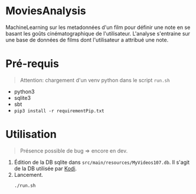 # MoviesAnalysis

MachineLearning sur les metadonnées d'un film pour définir une note en se basant les goûts cinématographique de l'utilisateur.
L'analyse s'entraine sur une base de données de films dont l'utilisateur a attribué une note.

# Pré-requis
> Attention: chargement d'un venv python dans le script `run.sh`
-  python3
-  sqlite3
-  sbt
-  `pip3 install -r requirementPip.txt`

# Utilisation
>  Présence possible de bug => encore en dev.
1.  Édition de la DB sqlite dans `src/main/resources/MyVideos107.db`. 
    Il s'agit de la DB utilisée par [Kodi](https://kodi.tv/).
2.  Lancement.
    ```bash
    ./run.sh
    ```
